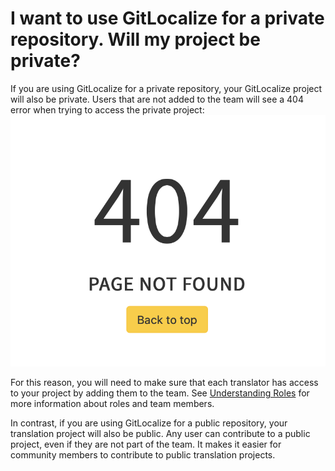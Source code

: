 # I want to use GitLocalize for a private repository. Will my project be private?

If you are using GitLocalize for a private repository, your GitLocalize project will also be private.
Users that are not added to the team will see a 404 error when trying to access the private project:
![404](/assets/img/private_project_visibility/404.png)

For this reason, you will need to make sure that each translator has access to your project by adding them to the team. See [Understanding Roles](/understanding_roles.html) for more information about roles and team members.

In contrast, if you are using GitLocalize for a public repository, your translation project will also be public. Any user can contribute to a public project, even if they are not part of the team. It makes it easier for community members to contribute to public translation projects.
